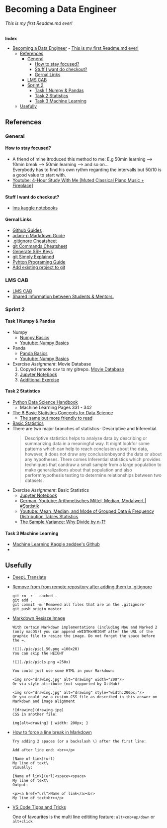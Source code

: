 # Becoming a Data Engineer 
###### This is my first Readme.md ever!


__Index__
- [Becoming a Data Engineer](#becoming-a-data-engineer)
          - [This is my first Readme.md ever!](#this-is-my-first-readmemd-ever)
  - [References](#references)
    - [General](#general)
      - [How to stay focused?](#how-to-stay-focused)
      - [Stuff I want do checkout?](#stuff-i-want-do-checkout)
      - [Gernal Links](#gernal-links)
    - [LMS CAB](#lms-cab)
    - [Sprint 2](#sprint-2)
      - [Task 1 Numpy & Pandas](#task-1-numpy--pandas)
      - [Task 2 Statistics](#task-2-statistics)
      - [Task 3 Machine Learning](#task-3-machine-learning)
  - [Usefully](#usefully)


## References 
### General

#### How to stay focused?
- A friend of mine itroduced this method to me: E.g 50min learning --> 10min break --> 50min learning --> and so on...  
Everybody has to find his own rythm regarding the intervalls but 50/10 is a good value to start with. 
- [Youtube: 4-Hour Study With Me [Muted Classical Piano Music + Fireplace]](https://www.youtube.com/watch?v=lq9bA39t30I)

#### Stuff I want do checkout? 

- [lms kaggle notebooks](https://github.com/plsms)

#### Gernal Links

- [Github Guides](https://guides.github.com/)
- [adam-p Markdown Guide](https://github.com/adam-p/markdown-here/wiki/Markdown-Here-Cheatsheet)
- [.gitignore Cheatsheet](https://github.com/kenmueller/gitignore/blob/master/README.md)
- [git Commands Cheatsheet](https://education.github.com/git-cheat-sheet-education.pdf)
- [Generate SSH Keys](https://docs.github.com/en/github/authenticating-to-github/connecting-to-github-with-ssh/generating-a-new-ssh-key-and-adding-it-to-the-ssh-agent)
- [git Simply Explained](https://www.atlassian.com/de/git/tutorials)
- [Pyhton Programing Guide](https://www.geeksforgeeks.org/python-programming-language/?ref=leftbar)
- [Add existing project to git](https://gist.github.com/alexpchin/102854243cd066f8b88e)


### LMS CAB

- [LMS CAB](https://lms.codeacademyberlin.com)
- [Shared Information between Students & Mentors.](shared_links_information.md)

### Sprint 2

#### Task 1 Numpy & Pandas
- Numpy
  - [Numpy Basics](https://cs231n.github.io/python-numpy-tutorial/#numpy)
  - [Youtube: Numpy Basics](https://www.youtube.com/watch?v=GB9ByFAIAH4)
- Panda
  - [Panda Basics](https://dsft.code-data-ai.com/pandas-dataframe/)
  - [Youtube: Numpy Basics](https://www.youtube.com/watch?v=vmEHCJofslg)
- Exercise *Assignment*: Movie Database
  1. Copyed remote csv to my gitrepo. [Movie Database](sprint_2/movie_dataset.csv)
  2. [Jupyter Notebook](sprint_2/task_1.ipynb)
  3. [Additional Exercise](https://python.plainenglish.io/100-numpy-exercises-for-data-science-1d1bb221e7cd)

#### Task 2 Statistics
- [Python Data Science Handbook](https://tanthiamhuat.files.wordpress.com/2018/04/pythondatasciencehandbook.pdf)
  - Machine Learning Pages 331 - 342
- [The 8 Basic Statistics Concepts for Data Science](https://www.kdnuggets.com/2020/06/8-basic-statistics-conceptshtml)
  - [The same but more friendly to read](sprint_2/8_Basic_Statistic_Concepts.pdf)
- [Basic Statistics](https://dsft.code-data-ai.com/stats-1/)
- There are two major branches of statistics- Descriptive and Inferential. 
   >Descriptive statistics helps to analyse data by describing or summarizing data in a meaningful way. It might lookfor some patterns which can help to reach conclusion about the data, however, it does not draw any conclusionbeyond the data or about any hypotheses. There comes Inferential statistics which provides techniques that candraw a small sample from a large population to make generalizations about that population and also performhypothesis testing to determine relationships between two datasets.
- Exercise *Assignment*: Basic Statistics
  - [Jupyter Notebook](sprint_2/task_2.ipynb)
  - [German, Youtube: Arithmetisches Mittel, Median, Modalwert | #Statistik ](https://www.youtube.com/watchv=DhXz9vM6Z8c)
  - [Youtube: Mean, Median, and Mode of Grouped Data & Frequency Distribution Tables Statistics](https://www.youtubecom/watch?v=zjHfAhcU6kE)
  - [The Sample Variance: Why Divide by n-1?](https://www.youtube.com/watch?v=9ONRMymR2Eg)

#### Task 3 Machine Learning 
  - [Machine Learning Kaggle zeddee's Github](https://gist.github.com/zeddee/824cfa865bd2944057a49bf2fd6e4b65)
  - 



## Usefully

- [DeepL Translate](https://www.deepl.com/translator)
- [Remove from from remote repository after adding them to .gitignore](https://stackoverflow.com/questions/7927230/remove-directory-from-remote-repository-after-adding-them-to-gitignore)

  ```
  git rm -r --cached . 
  git add .
  git commit -m 'Removed all files that are in the .gitignore' 
  git push origin master
  ```

- [Markdown Resisze Image](https://stackoverflow.com/questions/14675913/changing-image-size-in-markdown)
  ```
  With certain Markdown implementations (including Mou and Marked 2 (only macOS)) you can append =WIDTHxHEIGHT after the URL of the graphic file to resize the image. Do not forget the space before the =.

  ![](./pic/pic1_50.png =100x20)
  You can skip the HEIGHT

  ![](./pic/pic1s.png =250x)
  ```

  ```
  You could just use some HTML in your Markdown:

  <img src="drawing.jpg" alt="drawing" width="200"/>
  Or via style attribute (not supported by GitHub)

  <img src="drawing.jpg" alt="drawing" style="width:200px;"/>
  Or you could use a custom CSS file as described in this answer on Markdown and image alignment

  ![drawing](drawing.jpg)
  CSS in another file:

  img[alt=drawing] { width: 200px; }
  ```

- [How to force a line break in Markdown](https://stackoverflow.com/questions/26626256/how-to-insert-a-line-break-br-in-markdown)  
  ```
  Try adding 2 spaces (or a backslash \) after the first line:

  Add after line end: <br></p>

  [Name of link](url)
  My line of text\
  Visually:

  [Name of link](url)<space><space>
  My line of text\
  Output:

  <p><a href="url">Name of link</a><br>
  My line of text<br></p>
  ```
- [VS Code Tipps and Tricks](https://code.visualstudio.com/docs/getstarted/tips-and-tricks)

  One of favourites is the multi line edititing feature: `alt+cmb+up/down` or `alt+click`




